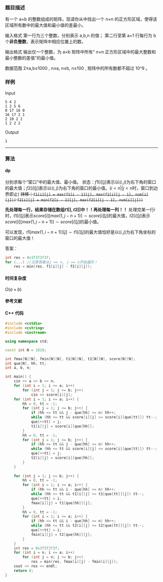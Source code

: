 ### 题目描述

有一个  a×b  的整数组成的矩阵，现请你从中找出一个  n×n  的正方形区域，使得该区域所有数中的最大值和最小值的差最小。

输入格式
第一行为三个整数，分别表示  a,b,n  的值；
第二行至第  a+1  行每行为  b  个**非负整数**，表示矩阵中相应位置上的数。

输出格式
输出仅一个整数，为  a×b  矩阵中所有“ n×n  正方形区域中的最大整数和最小整数的差值”的最小值。

数据范围
2≤a,b≤1000 ,
n≤a, n≤b, n≤100 ,
矩阵中的所有数都不超过  10^9 。

### 样例

Input

```
5 4 2
1 2 5 6
0 17 16 0
16 17 2 1
2 10 2 1
1 2 2 2
```

Output

```
1
```

----------

### 算法
#### dp

分别求每个“窗口”中的最大值、最小值。
状态：$f1[i][j]$表示以$(i, j)$为右下角的窗口的最大值；$f2[i][j]$表示以$(i, j)$为右下角的窗口的最小值。($i < n || j < n$时，窗口到边界即止)
~~转移：`f1[i][j] = max(f1[i - 1][j], max(f1[i][j - 1], num[i][j]))`
`f2[i][j] = min(f2[i - 1][j], max(f2[i][j - 1], num[i][j]))`~~

**先处理每一行，结果存储在数组$t1[], t2[]$中！！再处理每一列！！**
处理完某一行$i$时，$t1[i][j]$表示$score[i][max(1, j - n + 1)] \sim score[i][j]$的最大值，$t2[i][j]$表示$score[i][max(1, j - n + 1)] \sim score[i][j]$的最小值。

可以发现，$t1[max(1, i - n + 1)][j] \sim t1[i][j]$的最大值恰好是以$(i, j)$为右下角坐标的窗口的最大值！

答案：
``` cpp
int res = 0x3f3f3f3f;
for (...) //注意答案从i == n, j == n开始遍历！
	res = min(res, f1[i][j] - f2[i][j]);
```

#### 时间复杂度
$O(a \times b)$

#### 参考文献

#### C++ 代码

``` cpp
#include <cstdio>
#include <cstring>
#include <iostream>

using namespace std;

const int N = 1010;

int fmax[N][N], fmin[N][N], t1[N][N], t2[N][N], score[N][N];
int que[N], hh, tt;
int a, b, n;

int main() {
    cin >> a >> b >> n;
    for (int i = 1; i <= a; i++)
        for (int j = 1; j <= b; j++)
            cin >> score[i][j];
    for (int i = 1; i <= a; i++) {
        hh = 0, tt = -1;
        for (int j = 1; j <= b; j++) {
            if (hh <= tt && j - que[hh] >= n) hh++;
            while (hh <= tt && score[i][j] >= score[i][que[tt]]) tt--;
            que[++tt] = j;
            t1[i][j] = score[i][que[hh]];
        }
        hh = 0, tt = -1;
        for (int j = 1; j <= b; j++) {
            if (hh <= tt && j - que[hh] >= n) hh++;
            while (hh <= tt && score[i][j] <= score[i][que[tt]]) tt--;
            que[++tt] = j;
            t2[i][j] = score[i][que[hh]];
        }
    }
    
    for (int j = 1; j <= b; j++) {
        hh = 0, tt = -1;
        for (int i = 1; i <= a; i++) {
            if (hh <= tt && i - que[hh] >= n) hh++;
            while (hh <= tt && t1[i][j] >= t1[que[tt]][j]) tt--;
            que[++tt] = i;
            fmax[i][j] = t1[que[hh]][j];
        }
        hh = 0, tt = -1;
        for (int i = 1; i <= a; i++) {
            if (hh <= tt && i - que[hh] >= n) hh++;
            while (hh <= tt && t2[i][j] <= t2[que[tt]][j]) tt--;
            que[++tt] = i;
            fmin[i][j] = t2[que[hh]][j];
        }
    }
    int res = 0x3f3f3f3f;
    for (int i = n; i <= a; i++)
        for (int j = n; j <= b; j++)
            res = min(res, fmax[i][j] - fmin[i][j]);
    cout << res << endl;
    return 0;
}
```